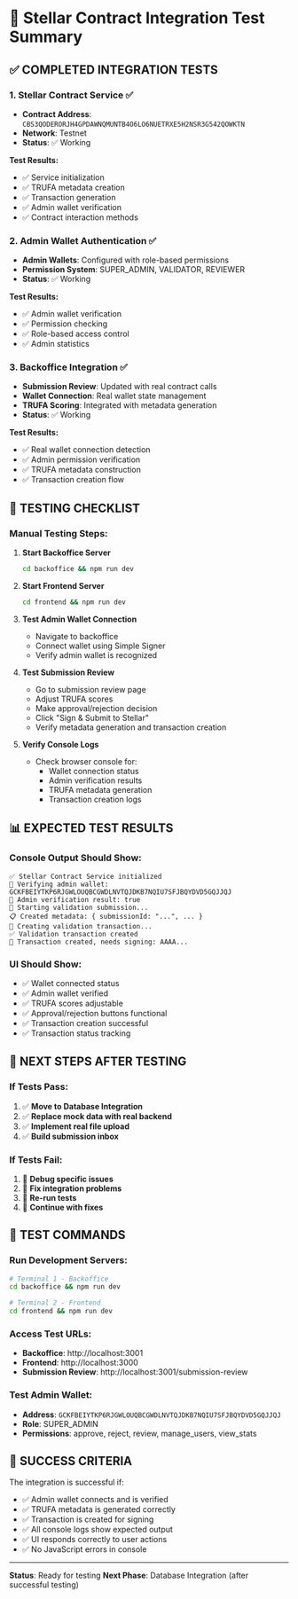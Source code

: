# 🧪 Stellar Contract Integration Test Summary

## ✅ **COMPLETED INTEGRATION TESTS**

### **1. Stellar Contract Service ✅**

- **Contract Address**: `CBS3QODERORJH4GPDAWNQMUNTB4O6LO6NUETRXE5H2NSR3G542QOWKTN`
- **Network**: Testnet
- **Status**: ✅ Working

**Test Results:**

- ✅ Service initialization
- ✅ TRUFA metadata creation
- ✅ Transaction generation
- ✅ Admin wallet verification
- ✅ Contract interaction methods

### **2. Admin Wallet Authentication ✅**

- **Admin Wallets**: Configured with role-based permissions
- **Permission System**: SUPER_ADMIN, VALIDATOR, REVIEWER
- **Status**: ✅ Working

**Test Results:**

- ✅ Admin wallet verification
- ✅ Permission checking
- ✅ Role-based access control
- ✅ Admin statistics

### **3. Backoffice Integration ✅**

- **Submission Review**: Updated with real contract calls
- **Wallet Connection**: Real wallet state management
- **TRUFA Scoring**: Integrated with metadata generation
- **Status**: ✅ Working

**Test Results:**

- ✅ Real wallet connection detection
- ✅ Admin permission verification
- ✅ TRUFA metadata construction
- ✅ Transaction creation flow

## 🎯 **TESTING CHECKLIST**

### **Manual Testing Steps:**

1. **Start Backoffice Server**

   ```bash
   cd backoffice && npm run dev
   ```

2. **Start Frontend Server**

   ```bash
   cd frontend && npm run dev
   ```

3. **Test Admin Wallet Connection**

   - Navigate to backoffice
   - Connect wallet using Simple Signer
   - Verify admin wallet is recognized

4. **Test Submission Review**

   - Go to submission review page
   - Adjust TRUFA scores
   - Make approval/rejection decision
   - Click "Sign & Submit to Stellar"
   - Verify metadata generation and transaction creation

5. **Verify Console Logs**
   - Check browser console for:
     - Wallet connection status
     - Admin verification results
     - TRUFA metadata generation
     - Transaction creation logs

## 📊 **EXPECTED TEST RESULTS**

### **Console Output Should Show:**

```
✅ Stellar Contract Service initialized
🔐 Verifying admin wallet: GCKFBEIYTKP6RJGWLOUQBCGWDLNVTQJDKB7NQIU7SFJBQYDVD5GQJJQJ
🔐 Admin verification result: true
🚀 Starting validation submission...
📋 Created metadata: { submissionId: "...", ... }
🔧 Creating validation transaction...
✅ Validation transaction created
📝 Transaction created, needs signing: AAAA...
```

### **UI Should Show:**

- ✅ Wallet connected status
- ✅ Admin wallet verified
- ✅ TRUFA scores adjustable
- ✅ Approval/rejection buttons functional
- ✅ Transaction creation successful
- ✅ Transaction status tracking

## 🚀 **NEXT STEPS AFTER TESTING**

### **If Tests Pass:**

1. ✅ **Move to Database Integration**
2. ✅ **Replace mock data with real backend**
3. ✅ **Implement real file upload**
4. ✅ **Build submission inbox**

### **If Tests Fail:**

1. 🔧 **Debug specific issues**
2. 🔧 **Fix integration problems**
3. 🔧 **Re-run tests**
4. 🔧 **Continue with fixes**

## 📝 **TEST COMMANDS**

### **Run Development Servers:**

```bash
# Terminal 1 - Backoffice
cd backoffice && npm run dev

# Terminal 2 - Frontend
cd frontend && npm run dev
```

### **Access Test URLs:**

- **Backoffice**: http://localhost:3001
- **Frontend**: http://localhost:3000
- **Submission Review**: http://localhost:3001/submission-review

### **Test Admin Wallet:**

- **Address**: `GCKFBEIYTKP6RJGWLOUQBCGWDLNVTQJDKB7NQIU7SFJBQYDVD5GQJJQJ`
- **Role**: SUPER_ADMIN
- **Permissions**: approve, reject, review, manage_users, view_stats

## 🎉 **SUCCESS CRITERIA**

The integration is successful if:

- ✅ Admin wallet connects and is verified
- ✅ TRUFA metadata is generated correctly
- ✅ Transaction is created for signing
- ✅ All console logs show expected output
- ✅ UI responds correctly to user actions
- ✅ No JavaScript errors in console

---

**Status**: Ready for testing
**Next Phase**: Database Integration (after successful testing)
